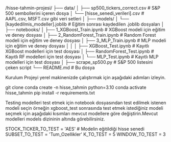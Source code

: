 /hisse-tahmin-projesi/
├── data/
│   ├── sp500_tickers_correct.csv   # S&P 500 sembollerini içeren dosya
│   └── [hisse_senedi_verileri].csv # AAPL.csv, MSFT.csv gibi veri setleri
│
├── models/
│   └── [kaydedilmis_modeller].joblib  # Eğitim sonrası kaydedilen .joblib dosyaları
│
├── notebooks/
│   ├── 1_XGBoost_Train.ipynb         # XGBoost modeli için eğitim ve deney dosyası
│   ├── 2_RandomForest_Train.ipynb    # Random Forest modeli için eğitim ve deney dosyası
│   ├── 3_MLP_Train.ipynb             # MLP modeli için eğitim ve deney dosyası
│   │
│   ├── XGBoost_Test.ipynb            # Kayıtlı XGBoost modelleri için test dosyası
│   ├── RandomForest_Test.ipynb       # Kayıtlı RF modelleri için test dosyası
│   └── MLP_Test.ipynb                # Kayıtlı MLP modelleri için test dosyası
│
├── scrape_sp500.py                     # S&P 500 listesini çeken script
└── README.md                           # Bu dosya

Kurulum
Projeyi yerel makinenizde çalıştırmak için aşağıdaki adımları izleyin.

git clone 
conda create -n hisse_tahmin python=3.10
conda activate hisse_tahmin
pip install -r requirements.txt



Testing
modelleri test etmek için notebook dosyasından test edilmek istenen modeli seçin örneğin xgboost_test sonrasında test etmek istediğiniz modeli seçmek için
aşağıdaki kısımları mevcut modellere göre değiştirin.Mevcut modelleri models dizininin altında görebilirsiniz.

STOCK_TICKER_TO_TEST = 'AES' # Modelin eğitildiği hisse senedi
SUBSET_TO_TEST = 'Tum_Ozellikler'
K_TO_TEST = 5
WINDOW_TO_TEST = 3
